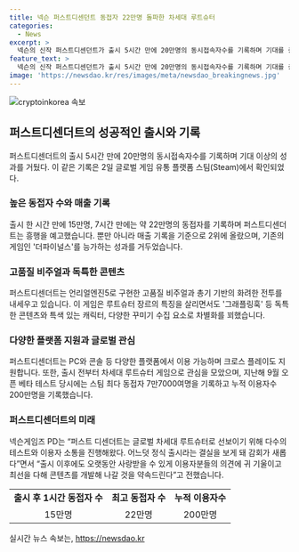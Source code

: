 ```yaml
---
title: 넥슨 퍼스트디센던트 동접자 22만명 돌파한 차세대 루트슈터
categories:
  - News
excerpt: >
  넥슨의 신작 퍼스트디센던트가 출시 5시간 만에 20만명의 동시접속자수를 기록하며 기대를 충족시켰다. 루트슈터 장르로, 언리얼엔진5로 구현된 고품질 비주얼과 다채로운 캐릭터, 특색 있는 콘텐츠로 주목을 받았다. 전작 더파이널스를 능가할 것으로 전망되며, 다양한 플랫폼과 크로스 플레이를 지원한다. 출시 전부터 기대를 모았고, 테스트와 이용자 소통을 거쳐 정식 출시를 하게 된 만큼 사용자들의 의견을 수용하여 콘텐츠를 지속적으로 개발할 계획이다.
feature_text: >
  넥슨의 신작 퍼스트디센던트가 출시 5시간 만에 20만명의 동시접속자수를 기록하며 기대를 충족시켰다. 루트슈터 장르로, 언리얼엔진5로 구현된 고품질 비주얼과 다채로운 캐릭터, 특색 있는 콘텐츠로 주목을 받았다. 전작 더파이널스를 능가할 것으로 전망되며, 다양한 플랫폼과 크로스 플레이를 지원한다. 출시 전부터 기대를 모았고, 테스트와 이용자 소통을 거쳐 정식 출시를 하게 된 만큼 사용자들의 의견을 수용하여 콘텐츠를 지속적으로 개발할 계획이다.
image: 'https://newsdao.kr/res/images/meta/newsdao_breakingnews.jpg'
---
```


<p><img src="https://newsdao.kr/res/images/meta/newsdao_breakingnews.jpg" alt="cryptoinkorea 속보" /></p>

<h2 data-ke-size="size26">퍼스트디센더트의 성공적인 출시와 기록</h2>

<p data-ke-size="size16">퍼스트디센더트의 출시 5시간 만에 20만명의 동시접속자수를 기록하며 기대 이상의 성과를 거뒀다. 이 같은 기록은 2일 글로벌 게임 유통 플랫폼 스팀(Steam)에서 확인되었다. </p>

<h3>높은 동접자 수와 매출 기록</h3>

<p data-ke-size="size16">출시 한 시간 만에 15만명, 7시간 만에는 약 22만명의 동접자를 기록하며 퍼스트디센더트는 흥행을 예고했습니다. 뿐만 아니라 매출 기록을 기준으로 2위에 올랐으며, 기존의 게임인 '더파이널스'를 능가하는 성과를 거두었습니다.</p>

<h3>고품질 비주얼과 독특한 콘텐츠</h3>

<p data-ke-size="size16">퍼스트디센더트는 언리얼엔진5로 구현한 고품질 비주얼과 총기 기반의 화려한 전투를 내세우고 있습니다. 이 게임은 루트슈터 장르의 특징을 살리면서도 '그래플링훅' 등 독특한 콘텐츠와 특색 있는 캐릭터, 다양한 꾸미기 수집 요소로 차별화를 꾀했습니다.</p>

<h3>다양한 플랫폼 지원과 글로벌 관심</h3>

<p data-ke-size="size16">퍼스트디센더트는 PC와 콘솔 등 다양한 플랫폼에서 이용 가능하며 크로스 플레이도 지원합니다. 또한, 출시 전부터 차세대 루트슈터 게임으로 관심을 모았으며, 지난해 9월 오픈 베타 테스트 당시에는 스팀 최다 동접자 7만7000여명을 기록하고 누적 이용자수 200만명을 기록했습니다. </p>

<h3>퍼스트디센더트의 미래</h3>

<p data-ke-size="size16">넥슨게임즈 PD는 “퍼스트 디센더트는 글로벌 차세대 루트슈터로 선보이기 위해 다수의 테스트와 이용자 소통을 진행해왔다. 어느덧 정식 출시라는 결실을 보게 돼 감회가 새롭다”면서 “출시 이후에도 오랫동안 사랑받을 수 있게 이용자분들의 의견에 귀 기울이고 최선을 다해 콘텐츠를 개발해 나갈 것을 약속드린다”고 전했습니다.</p>

<table>
  <tr>
    <td style="text-align: center; height: 17px;"><b>출시 후 1시간 동접자 수</b></td>
    <td style="text-align: center; height: 17px;"><b>최고 동접자 수</b></td>
    <td style="text-align: center; height: 17px;"><b>누적 이용자수</b></td>
  </tr>
  <tr>
    <td style="text-align: center;">15만명</td>
    <td style="text-align: center;">22만명</td>
    <td style="text-align: center;">200만명</td>
  </tr>
</table>
실시간 뉴스 속보는, <a href="https://newsdao.kr" rel="dofollow">https://newsdao.kr</a>



